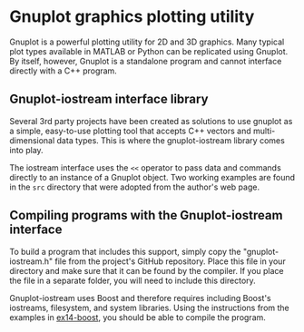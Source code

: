 # Gnuplot graphics plotting utility

Gnuplot is a powerful plotting utility for 2D and 3D graphics.  Many typical plot types available in MATLAB or Python can be replicated using Gnuplot.  By itself, however, Gnuplot is a standalone program and cannot interface directly with a C++ program.

## Gnuplot-iostream interface library

Several 3rd party projects have been created as solutions to use gnuplot as a simple, easy-to-use plotting tool that accepts C++ vectors and multi-dimensional data types.  This is where the gnuplot-iostream library comes into play.

The iostream interface uses the `<<` operator to pass data and commands directly to an instance of a Gnuplot object.  Two working examples are found in the `src` directory that were adopted from the author's web page.

## Compiling programs with the Gnuplot-iostream interface

To build a program that includes this support, simply copy the "gnuplot-iostream.h" file from the project's GitHub repository.  Place this file in your directory and make sure that it can be found by the compiler.  If you place the file in a separate folder, you will need to include this directory.

Gnuplot-iostream uses Boost and therefore requires including Boost's iostreams, filesystem, and system libraries.  Using the instructions from the examples in [ex14-boost](https://github.com/ENGN2912B-2018/ex14-boost), you should be able to compile the program.

